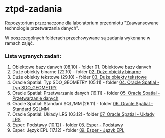 # ztpd-zadania
Repozytorium przeznaczone dla laboratorium przedmiotu "Zaawansowane technologie przetwarzania danych".

W poszczególnych folderach przechowywane są zadania wykonane w ramach zajęć. 

### Lista wgranych zadań:
1.  Obiektowe bazy danych (08.10) - folder [01. Obiektowe bazy danych](./01.%20Obiektowe%20bazy%20danych)
2.  Duże obiekty binarne (22.10) - folder [02. Duże obiekty binarne](./02.%20Duże%20obiekty%20binarne)
3.  Duże obiekty tekstowe (29.10) - folder [03. Duże obiekty tekstowe](./03.%20Duże%20obiekty%20tekstowe)
4.  Oracle Spatial: Typ SDO_GEOMETRY (05.11) - folder [04. Oracle Spatial - Typ SDO_GEOMETRY](./04.%20Oracle%20Spatial%20-%20Typ%20SDO_GEOMETRY)
5.  Oracle Spatial: Przetwarzanie danych (19.11) - folder [05. Oracle Spatial - Przetwarzanie danych](./05.%20Oracle%20Spatial%20-%20Przetwarzanie%20danych)
6.  Oracle Spatial: Standard SQL/MM (26.11) - folder [06. Oracle Spatial - Standard SQLMM](./06.%20Oracle%20Spatial%20-%20Standard%20SQLMM)
7.  Oracle Spatial: Układy LRS (03.12) - folder [07. Oracle Spatial - Układy LRS](./07.%20Oracle%20Spatial%20-%20Układy%20LRS)
8.  Esper: Podstawy (10.12) - folder [08. Esper - Podstawy](./08.%20Esper%20-%20Podstawy)
9.  Esper: Język EPL (17.12) - folder [09. Esper - Język EPL](./09.%20Esper%20-%20Język%20EPL)

